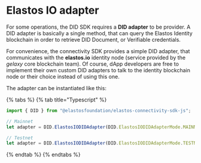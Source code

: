 # Elastos IO adapter

For some operations, the DID SDK requires a **DID adapter** to be provider. A DID adapter is basically a single method, that can query the Elastos Identity blockchain in order to retrieve DID Document, or Verifiable credentials.

For convenience, the connectivity SDK provides a simple DID adapter, that communicates with the **elastos.io** identity node (service provided by the _gelaxy_ core blockchain team). Of course, dApp developers are free to implement their own custom DID adapters to talk to the identity blockchain node or their choice instead of using this one.

The adapter can be instantiated like this:

{% tabs %}
{% tab title="Typescript" %}
```typescript
import { DID } from "@elastosfoundation/elastos-connectivity-sdk-js";

// Mainnet
let adapter = DID.ElastosIODIDAdapter(DID.ElastosIODIDAdapterMode.MAINNET);

// Testnet
let adapter = DID.ElastosIODIDAdapter(DID.ElastosIODIDAdapterMode.TESTNET);
```
{% endtab %}
{% endtabs %}
